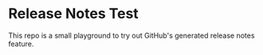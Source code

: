 # Release Notes Test

This repo is a small playground to try out GitHub's generated release notes feature.

